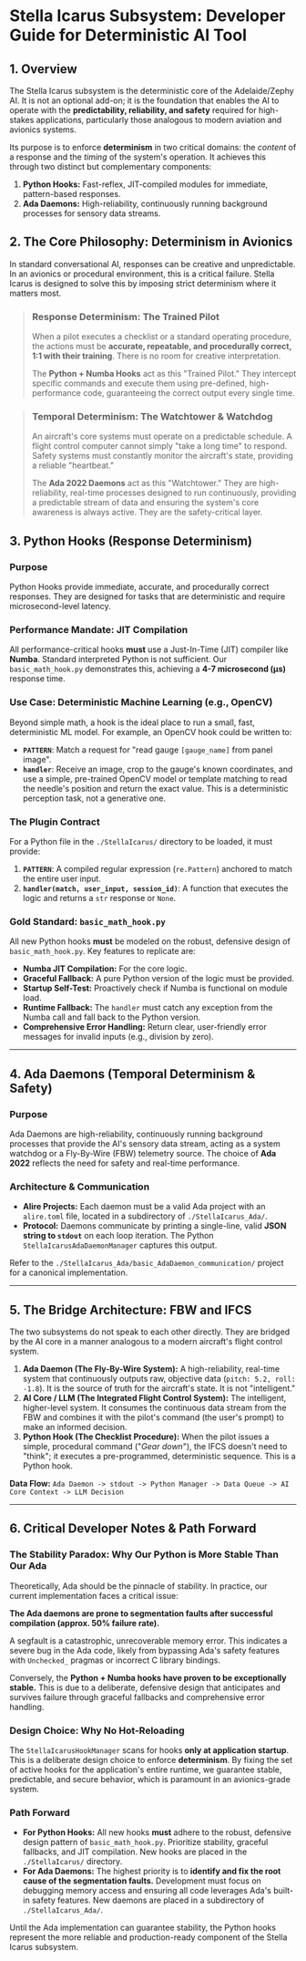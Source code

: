 # Stella Icarus Subsystem: Developer Guide for Deterministic AI Tool

## 1. Overview

The Stella Icarus subsystem is the deterministic core of the Adelaide/Zephy AI. It is not an optional add-on; it is the foundation that enables the AI to operate with the **predictability, reliability, and safety** required for high-stakes applications, particularly those analogous to modern aviation and avionics systems.

Its purpose is to enforce **determinism** in two critical domains: the *content* of a response and the *timing* of the system's operation. It achieves this through two distinct but complementary components:

1.  **Python Hooks:** Fast-reflex, JIT-compiled modules for immediate, pattern-based responses.
2.  **Ada Daemons:** High-reliability, continuously running background processes for sensory data streams.

## 2. The Core Philosophy: Determinism in Avionics

In standard conversational AI, responses can be creative and unpredictable. In an avionics or procedural environment, this is a critical failure. Stella Icarus is designed to solve this by imposing strict determinism where it matters most.

> ### Response Determinism: The Trained Pilot
> When a pilot executes a checklist or a standard operating procedure, the actions must be **accurate, repeatable, and procedurally correct, 1:1 with their training**. There is no room for creative interpretation.
>
> The **Python + Numba Hooks** act as this "Trained Pilot." They intercept specific commands and execute them using pre-defined, high-performance code, guaranteeing the correct output every single time.

> ### Temporal Determinism: The Watchtower & Watchdog
> An aircraft's core systems must operate on a predictable schedule. A flight control computer cannot simply "take a long time" to respond. Safety systems must constantly monitor the aircraft's state, providing a reliable "heartbeat."
>
> The **Ada 2022 Daemons** act as this "Watchtower." They are high-reliability, real-time processes designed to run continuously, providing a predictable stream of data and ensuring the system's core awareness is always active. They are the safety-critical layer.

## 3. Python Hooks (Response Determinism)

### Purpose
Python Hooks provide immediate, accurate, and procedurally correct responses. They are designed for tasks that are deterministic and require microsecond-level latency.

### Performance Mandate: JIT Compilation
All performance-critical hooks **must** use a Just-In-Time (JIT) compiler like **Numba**. Standard interpreted Python is not sufficient. Our `basic_math_hook.py` demonstrates this, achieving a **4-7 microsecond (µs)** response time.

### Use Case: Deterministic Machine Learning (e.g., OpenCV)
Beyond simple math, a hook is the ideal place to run a small, fast, deterministic ML model. For example, an OpenCV hook could be written to:
- **`PATTERN`**: Match a request for "read gauge `[gauge_name]` from panel image".
- **`handler`**: Receive an image, crop to the gauge's known coordinates, and use a simple, pre-trained OpenCV model or template matching to read the needle's position and return the exact value. This is a deterministic perception task, not a generative one.

### The Plugin Contract
For a Python file in the `./StellaIcarus/` directory to be loaded, it must provide:
1.  **`PATTERN`**: A compiled regular expression (`re.Pattern`) anchored to match the entire user input.
2.  **`handler(match, user_input, session_id)`**: A function that executes the logic and returns a `str` response or `None`.

### Gold Standard: `basic_math_hook.py`
All new Python hooks **must** be modeled on the robust, defensive design of `basic_math_hook.py`. Key features to replicate are:
- **Numba JIT Compilation:** For the core logic.
- **Graceful Fallback:** A pure Python version of the logic must be provided.
- **Startup Self-Test:** Proactively check if Numba is functional on module load.
- **Runtime Fallback:** The `handler` must catch any exception from the Numba call and fall back to the Python version.
- **Comprehensive Error Handling:** Return clear, user-friendly error messages for invalid inputs (e.g., division by zero).

---

## 4. Ada Daemons (Temporal Determinism & Safety)

### Purpose
Ada Daemons are high-reliability, continuously running background processes that provide the AI's sensory data stream, acting as a system watchdog or a Fly-By-Wire (FBW) telemetry source. The choice of **Ada 2022** reflects the need for safety and real-time performance.

### Architecture & Communication
- **Alire Projects:** Each daemon must be a valid Ada project with an `alire.toml` file, located in a subdirectory of `./StellaIcarus_Ada/`.
- **Protocol:** Daemons communicate by printing a single-line, valid **JSON string to `stdout`** on each loop iteration. The Python `StellaIcarusAdaDaemonManager` captures this output.

Refer to the `./StellaIcarus_Ada/basic_AdaDaemon_communication/` project for a canonical implementation.

---

## 5. The Bridge Architecture: FBW and IFCS

The two subsystems do not speak to each other directly. They are bridged by the AI core in a manner analogous to a modern aircraft's flight control system.

1.  **Ada Daemon (The Fly-By-Wire System):** A high-reliability, real-time system that continuously outputs raw, objective data (`pitch: 5.2, roll: -1.8`). It is the source of truth for the aircraft's state. It is not "intelligent."
2.  **AI Core / LLM (The Integrated Flight Control System):** The intelligent, higher-level system. It consumes the continuous data stream from the FBW and combines it with the pilot's command (the user's prompt) to make an informed decision.
3.  **Python Hook (The Checklist Procedure):** When the pilot issues a simple, procedural command ("*Gear down*"), the IFCS doesn't need to "think"; it executes a pre-programmed, deterministic sequence. This is a Python hook.

**Data Flow:** `Ada Daemon -> stdout -> Python Manager -> Data Queue -> AI Core Context -> LLM Decision`

---

## 6. Critical Developer Notes & Path Forward

### The Stability Paradox: Why Our Python is More Stable Than Our Ada
Theoretically, Ada should be the pinnacle of stability. In practice, our current implementation faces a critical issue:

**The Ada daemons are prone to segmentation faults after successful compilation (approx. 50% failure rate).**

A segfault is a catastrophic, unrecoverable memory error. This indicates a severe bug in the Ada code, likely from bypassing Ada's safety features with `Unchecked_` pragmas or incorrect C library bindings.

Conversely, the **Python + Numba hooks have proven to be exceptionally stable.** This is due to a deliberate, defensive design that anticipates and survives failure through graceful fallbacks and comprehensive error handling.

### Design Choice: Why No Hot-Reloading
The `StellaIcarusHookManager` scans for hooks **only at application startup**. This is a deliberate design choice to enforce **determinism**. By fixing the set of active hooks for the application's entire runtime, we guarantee stable, predictable, and secure behavior, which is paramount in an avionics-grade system.

### Path Forward
-   **For Python Hooks:** All new hooks **must** adhere to the robust, defensive design pattern of `basic_math_hook.py`. Prioritize stability, graceful fallbacks, and JIT compilation. New hooks are placed in the `./StellaIcarus/` directory.
-   **For Ada Daemons:** The highest priority is to **identify and fix the root cause of the segmentation faults.** Development must focus on debugging memory access and ensuring all code leverages Ada's built-in safety features. New daemons are placed in a subdirectory of `./StellaIcarus_Ada/`.

Until the Ada implementation can guarantee stability, the Python hooks represent the more reliable and production-ready component of the Stella Icarus subsystem.